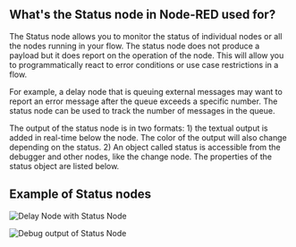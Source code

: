 ## What's the Status node in Node-RED used for?
The Status node allows you to monitor the status of individual nodes or all the nodes running in your flow. The status node does not produce a payload but it does report on the operation of the node. This will allow you to programmatically react to error conditions or use case restrictions in a flow.

For example, a delay node that is queuing external messages may want to report an error message after the queue exceeds a specific number. The status node can be used to track the number of messages in the queue.

The output of the status node is in two formats: 1) the textual output is added in real-time below the node. The color of the output will also change depending on the status. 2) An object called status is accessible from the debugger and other nodes, like the change node.  The properties of the status object are listed below.

## Example of Status nodes

![Delay Node with Status Node](./images/status-node.png)

![Debug output of Status Node](./images/status-node-output.png)

